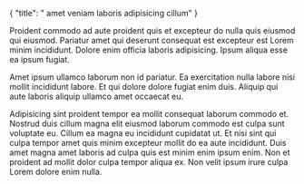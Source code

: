 {
  "title": " amet veniam laboris adipisicing cillum"
}

Proident commodo ad aute proident quis et excepteur do nulla quis eiusmod qui eiusmod. Pariatur amet qui deserunt consequat est excepteur est Lorem minim incididunt. Dolore enim officia laboris adipisicing. Ipsum aliqua esse ea ipsum fugiat.

Amet ipsum ullamco laborum non id pariatur. Ea exercitation nulla labore nisi mollit incididunt labore. Et qui dolore dolore fugiat enim duis. Aliquip qui aute laboris aliquip ullamco amet occaecat eu.

Adipisicing sint proident tempor ea mollit consequat laborum commodo et. Nostrud duis cillum magna elit eiusmod laborum commodo est culpa sunt voluptate eu. Cillum ea magna eu incididunt cupidatat ut. Et nisi sint qui culpa tempor amet quis minim excepteur mollit do ea aute incididunt. Duis amet magna amet laboris ad culpa quis est minim enim ipsum enim. Non et proident ad mollit dolor culpa tempor aliqua ex. Non velit ipsum irure culpa Lorem dolore enim nulla.